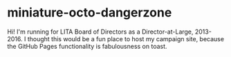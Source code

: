 miniature-octo-dangerzone
=========================
Hi! I'm running for LITA Board of Directors as a Director-at-Large, 2013-2016.  I thought this would be a fun place to host my campaign site, because the GitHub Pages functionality is fabulousness on toast.
